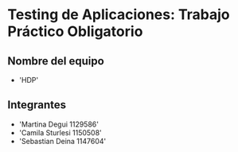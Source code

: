 # Testing de Aplicaciones: Trabajo Práctico Obligatorio
## Nombre del equipo
- 'HDP'
## Integrantes
- 'Martina Degui 1129586'
- 'Camila Sturlesi 1150508'
- 'Sebastian Deina 1147604'

